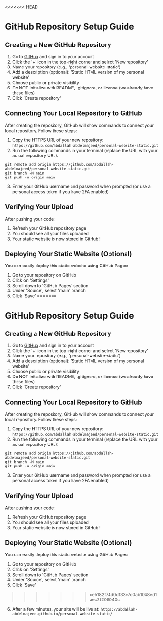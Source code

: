<<<<<<< HEAD
# GitHub Repository Setup Guide

## Creating a New GitHub Repository

1. Go to [GitHub](https://github.com/) and sign in to your account
2. Click the '+' icon in the top-right corner and select 'New repository'
3. Name your repository (e.g., 'personal-website-static')
4. Add a description (optional): 'Static HTML version of my personal website'
5. Choose public or private visibility
6. Do NOT initialize with README, .gitignore, or license (we already have these files)
7. Click 'Create repository'

## Connecting Your Local Repository to GitHub

After creating the repository, GitHub will show commands to connect your local repository. Follow these steps:

1. Copy the HTTPS URL of your new repository: `https://github.com/abdallah-abdelmajeed/personal-website-static.git`
2. Run the following commands in your terminal (replace the URL with your actual repository URL):

```
git remote add origin https://github.com/abdallah-abdelmajeed/personal-website-static.git
git branch -M main
git push -u origin main
```

3. Enter your GitHub username and password when prompted (or use a personal access token if you have 2FA enabled)

## Verifying Your Upload

After pushing your code:

1. Refresh your GitHub repository page
2. You should see all your files uploaded
3. Your static website is now stored in GitHub!

## Deploying Your Static Website (Optional)

You can easily deploy this static website using GitHub Pages:

1. Go to your repository on GitHub
2. Click on 'Settings'
3. Scroll down to 'GitHub Pages' section
4. Under 'Source', select 'main' branch
5. Click 'Save'
=======
# GitHub Repository Setup Guide

## Creating a New GitHub Repository

1. Go to [GitHub](https://github.com/) and sign in to your account
2. Click the '+' icon in the top-right corner and select 'New repository'
3. Name your repository (e.g., 'personal-website-static')
4. Add a description (optional): 'Static HTML version of my personal website'
5. Choose public or private visibility
6. Do NOT initialize with README, .gitignore, or license (we already have these files)
7. Click 'Create repository'

## Connecting Your Local Repository to GitHub

After creating the repository, GitHub will show commands to connect your local repository. Follow these steps:

1. Copy the HTTPS URL of your new repository: `https://github.com/abdallah-abdelmajeed/personal-website-static.git`
2. Run the following commands in your terminal (replace the URL with your actual repository URL):

```
git remote add origin https://github.com/abdallah-abdelmajeed/personal-website-static.git
git branch -M main
git push -u origin main
```

3. Enter your GitHub username and password when prompted (or use a personal access token if you have 2FA enabled)

## Verifying Your Upload

After pushing your code:

1. Refresh your GitHub repository page
2. You should see all your files uploaded
3. Your static website is now stored in GitHub!

## Deploying Your Static Website (Optional)

You can easily deploy this static website using GitHub Pages:

1. Go to your repository on GitHub
2. Click on 'Settings'
3. Scroll down to 'GitHub Pages' section
4. Under 'Source', select 'main' branch
5. Click 'Save'
>>>>>>> ce5182f74d0df33e7c0ab1048ed1aec2f209040c
6. After a few minutes, your site will be live at: `https://abdallah-abdelmajeed.github.io/personal-website-static/`